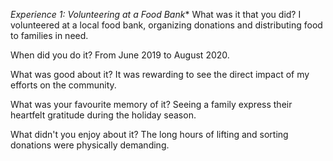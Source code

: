 *Experience 1: Volunteering at a Food Bank**
What was it that you did?
I volunteered at a local food bank, organizing donations and distributing food to families in need.

When did you do it?
From June 2019 to August 2020.

What was good about it?
It was rewarding to see the direct impact of my efforts on the community.

What was your favourite memory of it?
Seeing a family express their heartfelt gratitude during the holiday season.

What didn't you enjoy about it?
The long hours of lifting and sorting donations were physically demanding.
